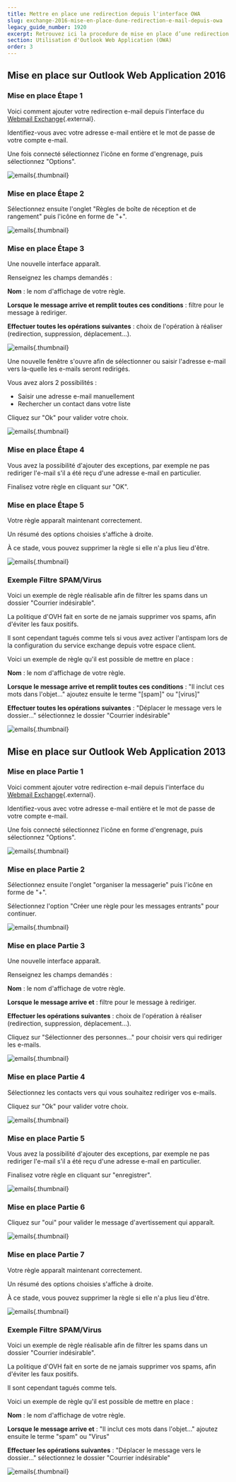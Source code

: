 ```yaml
---
title: Mettre en place une redirection depuis l'interface OWA
slug: exchange-2016-mise-en-place-dune-redirection-e-mail-depuis-owa
legacy_guide_number: 1920
excerpt: Retrouvez ici la procedure de mise en place d’une redirection e-mail depuis OWA
section: Utilisation d'Outlook Web Application (OWA)
order: 3
---
```


## Mise en place sur Outlook Web Application 2016 

### Mise en place Étape 1
Voici comment ajouter votre redirection e-mail depuis l'interface du [Webmail Exchange](https://ex.mail.ovh.net/owa/){.external}.

Identifiez-vous avec votre adresse e-mail entière et le mot de passe de votre compte e-mail.

Une fois connecté sélectionnez l'icône en forme d'engrenage, puis sélectionnez "Options".

![emails](images/2936.png){.thumbnail}

### Mise en place Étape 2
Sélectionnez ensuite l'onglet "Règles de boîte de réception et de rangement" puis l'icône en forme de "+".


![emails](images/2939.png){.thumbnail}

### Mise en place Étape 3
Une nouvelle interface apparaît.

Renseignez les champs demandés :

**Nom** :  le nom d'affichage de votre règle.

**Lorsque le message arrive et remplit toutes ces conditions** :  filtre pour le message à rediriger.

**Effectuer toutes les opérations suivantes** :  choix de l'opération à réaliser (redirection, suppression, déplacement...).


![emails](images/2940.png){.thumbnail}

Une nouvelle fenêtre s'ouvre afin de sélectionner ou saisir l'adresse e-mail vers la-quelle les e-mails seront redirigés.

Vous avez alors 2 possibilités :

- Saisir une adresse e-mail manuellement
- Rechercher un contact dans votre liste

Cliquez sur "Ok" pour valider votre choix.


![emails](images/2942.png){.thumbnail}

### Mise en place Étape 4
Vous avez la possibilité d'ajouter des exceptions, par exemple ne pas rediriger l'e-mail s'il a été reçu d'une adresse e-mail en particulier.

Finalisez votre règle en cliquant sur "OK".

### Mise en place Étape 5
Votre règle apparaît maintenant correctement.

Un résumé des options choisies s'affiche à droite.

À ce stade, vous pouvez supprimer la règle si elle n'a plus lieu d'être.

![emails](images/2944.png){.thumbnail}

### Exemple Filtre SPAM/Virus

Voici un exemple de règle réalisable afin de filtrer les spams dans un dossier "Courrier indésirable".

La politique d'OVH fait en sorte de ne jamais supprimer vos spams, afin d'éviter les faux positifs.

Il sont cependant tagués comme tels si vous avez activer l'antispam lors de la configuration du service exchange depuis votre espace client.

Voici un exemple de règle qu'il est possible de mettre en place :

**Nom** :  le nom d'affichage de votre règle.

**Lorsque le message arrive et remplit toutes ces conditions** :  "Il inclut ces mots dans l'objet..." ajoutez ensuite le terme "[spam]" ou "[virus]"

**Effectuer toutes les opérations suivantes** :  "Déplacer le message vers le dossier..." sélectionnez le dossier "Courrier indésirable"

![emails](images/2945.png){.thumbnail}

## Mise en place sur Outlook Web Application 2013

### Mise en place Partie 1
Voici comment ajouter votre redirection e-mail depuis l'interface du [Webmail Exchange](https://ex.mail.ovh.net/owa/){.external}.

Identifiez-vous avec votre adresse e-mail entière et le mot de passe de votre compte e-mail.

Une fois connecté sélectionnez l'icône en forme d'engrenage, puis sélectionnez "Options".

![emails](images/1379.png){.thumbnail}

### Mise en place Partie 2
Sélectionnez ensuite l'onglet "organiser la messagerie" puis l'icône en forme de "+".

Sélectionnez l'option "Créer une règle pour les messages entrants" pour continuer.

![emails](images/1380.png){.thumbnail}

### Mise en place Partie 3
Une nouvelle interface apparaît.

Renseignez les champs demandés :

**Nom** :  le nom d'affichage de votre règle.

**Lorsque le message arrive et** :  filtre pour le message à rediriger.

**Effectuer les opérations suivantes** :  choix de l'opération à réaliser (redirection, suppression, déplacement...).

Cliquez sur "Sélectionner des personnes..." pour choisir vers qui rediriger les e-mails.


![emails](images/1381.png){.thumbnail}

### Mise en place Partie 4
Sélectionnez les contacts vers qui vous souhaitez rediriger vos e-mails.

Cliquez sur "Ok" pour valider votre choix.

![emails](images/1382.png){.thumbnail}

### Mise en place Partie 5
Vous avez la possibilité d'ajouter des exceptions, par exemple ne pas rediriger l'e-mail s'il a été reçu d'une adresse e-mail en particulier.

Finalisez votre règle en cliquant sur "enregistrer".

![emails](images/1383.png){.thumbnail}

### Mise en place Partie 6
Cliquez sur "oui" pour valider le message d'avertissement qui apparaît.

![emails](images/1384.png){.thumbnail}

### Mise en place Partie 7
Votre règle apparaît maintenant correctement.

Un résumé des options choisies s'affiche à droite.

À ce stade, vous pouvez supprimer la règle si elle n'a plus lieu d'être.

![emails](images/1385.png){.thumbnail}

### Exemple Filtre SPAM/Virus

Voici un exemple de règle réalisable afin de filtrer les spams dans un dossier "Courrier indésirable".

La politique d'OVH fait en sorte de ne jamais supprimer vos spams, afin d'éviter les faux positifs.

Il sont cependant tagués comme tels.

Voici un exemple de règle qu'il est possible de mettre en place :

**Nom** :  le nom d'affichage de votre règle.

**Lorsque le message arrive et** :  "Il inclut ces mots dans l'objet..." ajoutez ensuite le terme "spam" ou "Virus"

**Effectuer les opérations suivantes** :  "Déplacer le message vers le dossier..." sélectionnez le dossier "Courrier indésirable"

![emails](images/1386.png){.thumbnail}